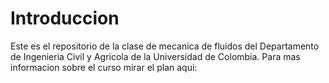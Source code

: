 # Introduccion
Este es el repositorio de la clase de mecanica de fluidos del Departamento de Ingenieria Civil y Agricola de la Universidad de Colombia. Para mas informacion sobre el curso mirar el plan aqui:

